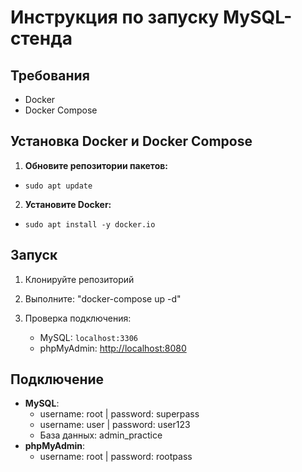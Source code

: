 # Инструкция по запуску MySQL-стенда

## Требования
- Docker
- Docker Compose

## Установка Docker и Docker Compose
1. **Обновите репозитории пакетов:**
- ```sudo apt update```
2. **Установите Docker:**
- ```sudo apt install -y docker.io```
## Запуск
1. Клонируйте репозиторий

2. Выполните: 
   "docker-compose up -d"

3. Проверка подключения:
   - MySQL: `localhost:3306`
   - phpMyAdmin: [http://localhost:8080](http://localhost:8080)

## Подключение
- **MySQL**:
   - username: root | password: superpass
   - username: user | password: user123
   - База данных: admin_practice
- **phpMyAdmin**:
   - username: root | password: rootpass
